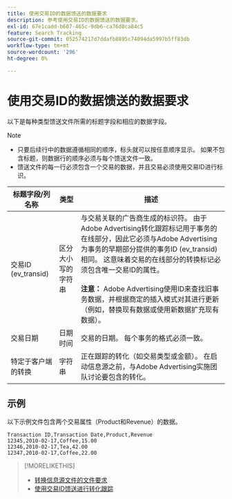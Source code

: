 ```yaml
---
title: 使用交易ID的数据馈送的数据要求
description: 参考使用交易ID的数据馈送的数据要求。
exl-id: 67e1cadd-b607-465c-9db6-ca76d8ca84c5
feature: Search Tracking
source-git-commit: 052574217d7ddafb8895c74094da5997b5ff83db
workflow-type: tm+mt
source-wordcount: '296'
ht-degree: 0%

---
```


# 使用交易ID的数据馈送的数据要求

以下是每种类型馈送文件所需的标题字段和相应的数据字段。

>[!NOTE]
>* 只要后续行中的数据遵循相同的顺序，标头就可以按任意顺序显示。 如果不包含标题，则数据行的顺序必须与每个馈送文件一致。
>* 馈送文件的每一行必须包含一个交易的数据，并且交易必须使用交易ID进行标识。

| 标题字段/列名称 | 类型 | 描述 |
| ---- | ---- | ---- |
| 交易ID (ev_transid) | 区分大小写的字符串 | 与交易关联的广告商生成的标识符。 由于Adobe Advertising转化跟踪标记用于事务的在线部分，因此它必须与Adobe Advertising为事务的早期部分提供的事务ID (ev_transid)相同。 这意味着交易的在线部分的转换标记必须包含唯一交易ID的属性。<br><br>**注意：** Adobe Advertising使用ID来查找旧事务数据，并根据商定的插入模式对其进行更新（例如，替换现有数据或使用新数据扩充现有数据）。 |
| 交易日期 | 日期时间 | 交易的日期。 每个事务的格式必须一致。 |
| 特定于客户端的转换 | 字符串 | 正在跟踪的转化（如交易类型或金额）。 在启动信息源之前，与Adobe Advertising实施团队讨论要包含的转化。 |

## 示例

以下示例文件包含两个交易属性（Product和Revenue）的数据。

```
Transaction ID,Transaction Date,Product,Revenue
12345,2010-02-17,Coffee,15.00
12346,2010-02-17,Tea,42.00
12347,2010-02-17,Coffee,22.00
```

>[!MORELIKETHIS]
>
>* [转换信息源文件的文件要求](feed-file-requirements.md)
>* [使用交易ID馈送进行转化跟踪](/help/search-social-commerce/tracking/feed-transaction-id.md)
